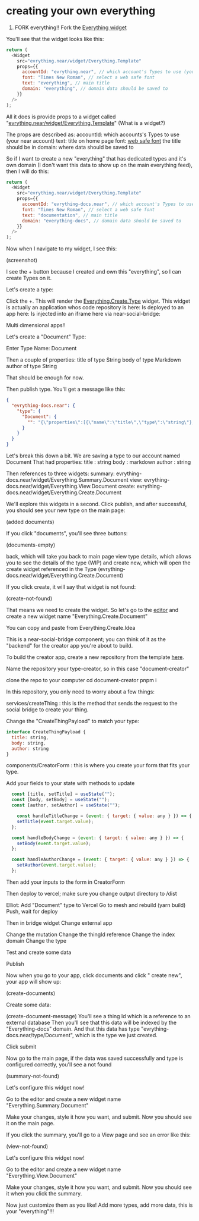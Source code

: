 # creating your own everything

1. FORK everything!!
Fork the [Everything widget](https://temp.everything.dev/#/evrything.near/widget/Everything)

You'll see that the widget looks like this:
```js
return (
  <Widget
    src="evrything.near/widget/Everything.Template"
    props={{
      accountId: "evrything.near", // which account's Types to use (your near account)
      font: "Times New Roman", // select a web safe font
      text: "everything", // main title
      domain: "everything", // domain data should be saved to
    }}
  />
);
```


All it does is provide props to a widget called "[evrything.near/widget/Everything.Template]()"
(What is a widget?)

The props are described as:
  accountId: which accounts's Types to use (your near account)
  text: title on home page
  font: [web safe font]() the title should be in
  domain: where data should be saved to

So if I want to create a new "everything" that has dedicated types and it's own domain (I don't want this data to show up on the main everything feed), then I will do this:

```js
return (
  <Widget
    src="evrything.near/widget/Everything.Template"
    props={{
      accountId: "evrything-docs.near", // which account's Types to use (your near account)
      font: "Times New Roman", // select a web safe font
      text: "documentation", // main title
      domain: "everything-docs", // domain data should be saved to
    }}
  />
);
```

Now when I navigate to my widget, I see this:

(screenshot)

I see the + button because I created and own this "everything", so I can create Types on it.

Let's create a type:

Click the +. This will render the [Everything.Create.Type]() widget.
This widget is actually an application whos code repository is here:
Is deployed to an app here:
Is injected into an iframe here via near-social-bridge:

Multi dimensional apps!!



Let's create a "Document" Type:

Enter Type Name: Document

Then a couple of properties:
title of type String
body of type Markdown
author of type String

That should be enough for now.

Then publish type. You'll get a message like this:

```json
{
  "evrything-docs.near": {
    "type": {
      "Document": {
        "": "{\"properties\":[{\"name\":\"title\",\"type\":\"string\"},{\"name\":\"body\",\"type\":\"markdown\"},{\"name\":\"author\",\"type\":\"string\"}],\"widgets\":{\"summary\":\"evrything-docs.near/widget/Everything.Summary.Document\",\"view\":\"evrything-docs.near/widget/Everything.View.Document\",\"create\":\"evrything-docs.near/widget/Everything.Create.Document\"}}"
      }
    }
  }
}
```

Let's break this down a bit. We are saving a type to our account named Document
That had properties:
  title : string
  body : markdown
  author : string

Then references to three widgets:
  summary: evrything-docs.near/widget/Everything.Summary.Document
  view: evrything-docs.near/widget/Everything.View.Document
  create: evrything-docs.near/widget/Everything.Create.Document

We'll explore this widgets in a second.
Click publish, and after successful, you should see your new type on the main page:

(added documents)

If you click "documents", you'll see three buttons:

(documents-empty)

back, which will take you back to main page
view type details, which allows you to see the details of the type (WIP)
and create new, which will open the create widget referenced in the Type (evrything-docs.near/widget/Everything.Create.Document)

If you click create, it will say that widget is not found:

(create-not-found)

That means we need to create the widget. So let's go to the [editor]() and create a new widget name "Everything.Create.Document"

You can copy and paste from Everything.Create.Idea

This is a near-social-bridge component; you can think of it as the "backend" for the creator app you're about to build.

To build the creator app, create a new repository from the template [here](https://github.com/near-everything/thing-creator).

Name the repository your type-creator, so in this case "document-creator"

clone the repo to your computer
cd document-creator
pnpm i


In this repository, you only need to worry about a few things:

services/createThing : this is the method that sends the request to the social bridge to create your thing.

Change the "CreateThingPayload" to match your type:

```js
interface CreateThingPayload {
  title: string,
  body: string,
  author: string
}
```

components/CreatorForm : this is where you create your form that fits your type.

Add your fields to your state with methods to update
```js
  const [title, setTitle] = useState("");
  const [body, setBody] = useState("");
  const [author, setAuthor] = useState("");

    const handleTitleChange = (event: { target: { value: any } }) => {
    setTitle(event.target.value);
  };

  const handleBodyChange = (event: { target: { value: any } }) => {
    setBody(event.target.value);
  };

  const handleAuthorChange = (event: { target: { value: any } }) => {
    setAuthor(event.target.value);
  };
```

Then add your inputs to the form in CreatorForm


Then deploy to vercel; make sure you change output directory to /dist



Elliot:
  Add "Document" type to Vercel
  Go to mesh and rebuild (yarn build)
  Push, wait for deploy


Then in bridge widget
Change external app

Change the mutation
Change the thingId reference
Change the index domain
Change the type



Test and create some data

Publish

Now when you go to your app, click documents and click " create new", your app will show up:

(create-documents)

Create some data:

(create-document-message)
You'll see a thing Id which is a reference to an external database
Then you'll see that this data will be indexed by the "Everything-docs" domain. And that this data has type "evrything-docs.near/type/Document", which is the type we just created.

Click submit



Now go to the main page, if the data was saved successfully and type is configured correctly, you'll see a not found

(summary-not-found)

Let's configure this widget now!

Go to the editor and create a new widget name "Everything.Summary.Document"

Make your changes, style it how you want, and submit. Now you should see it on the main page.



If you click the summary, you'll go to a View page and see an error like this:

(view-not-found)

Let's configure this widget now!

Go to the editor and create a new widget name "Everything.View.Document"

Make your changes, style it how you want, and submit. Now you should see it when you click the summary.


Now just customize them as you like!
Add more types, add more data, this is your "everything"!!!